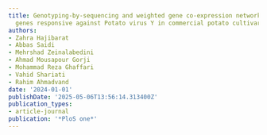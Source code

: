 ```yaml
---
title: Genotyping-by-sequencing and weighted gene co-expression network analysis of
  genes responsive against Potato virus Y in commercial potato cultivars
authors:
- Zahra Hajibarat
- Abbas Saidi
- Mehrshad Zeinalabedini
- Ahmad Mousapour Gorji
- Mohammad Reza Ghaffari
- Vahid Shariati
- Rahim Ahmadvand
date: '2024-01-01'
publishDate: '2025-05-06T13:56:14.313400Z'
publication_types:
- article-journal
publication: '*PloS one*'
---
```

